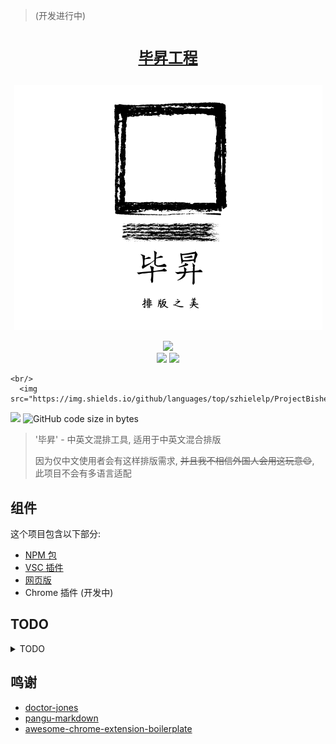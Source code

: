 > (开发进行中)

<h1 align="center">
  <a href="https://github.com/szhielelp/ProjectBisheng">

    毕昇工程

  </a>

</h1>

<div align=center><img src="./assets/logo.png"/></div>

<p align="center">
  <img src="https://img.shields.io/npm/v/bisheng-formatter-core"/>

  <br/>
  <img src="https://img.shields.io/badge/link-996.icu-red.svg"/>
  <img src="https://img.shields.io/badge/license-Anti%20996-blue.svg"/>

    <br/>
      <img src="https://img.shields.io/github/languages/top/szhielelp/ProjectBisheng"/>

  <img src="https://img.shields.io/badge/License-MIT-orange"/>
<img alt="GitHub code size in bytes" src="https://img.shields.io/github/languages/code-size/szhielelp/ProjectBisheng">
</p>

> '毕昇' - 中英文混排工具, 适用于中英文混合排版
>  
> 因为仅中文使用者会有这样排版需求, ~~并且我不相信外国人会用这玩意😄~~, 此项目不会有多语言适配

## 组件

这个项目包含以下部分:

* [NPM 包](https://github.com/szhielelp/ProjectBisheng/tree/main/core)
* [VSC 插件](https://github.com/szhielelp/ProjectBisheng/tree/main/vscode-extension)
* [网页版](https://project-bisheng.vercel.app/)
* Chrome 插件 (开发中)

## TODO

<details>
<summary>TODO</summary>

* Common
  * [ ] Main Readme
  * [x] .gitignore
  * [x] Logo
* Core & NPM
  * Core
    * [x] Option Page
    + [x] 繁体支持
    + [x] 符号与英文之间添加空格 (可选)
    + [ ] 支持英文符号替换后添加更多空格
  + NPM
    + [x] NPM Release
    + [x] NPM Release Ignore
* VSC Extension
  + [x] Release VSC Market
  + [x] Ext Icon
  + [x] Hotkey
    - [ ] ~~Format on save~~
  + [x] Options
  + [x] Format Selected
  + [ ] Mac VSC Compatibility
* Web Version 
  + [ ] ~~Format on save~~
  + [ ] Options
* Chrome Extension
  + [x] Format on tab open
  + [x] Core Feature
  + [x] Configuration
    - [x] Sync Config
    - [x] Optional `font-family` 
  + [x] Logo
  + [x] Activate on load
  + [ ] Whitelist & Black List
  + [ ] Version Desc
  + [x] ReadMe
  + [ ] Release
    - [ ] Build Alpha
    - [ ] ~~Release to Google~~

</details>

## 鸣谢

* [doctor-jones](https://github.com/Leopoldthecoder/doctor-jones)
* [pangu-markdown](https://github.com/xlthu/pangu-markdown)
* [awesome-chrome-extension-boilerplate](https://github.com/tjx666/awesome-chrome-extension-boilerplate)
